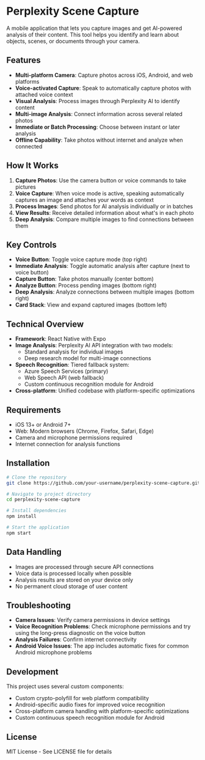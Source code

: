 # Perplexity Scene Capture

A mobile application that lets you capture images and get AI-powered analysis of their content. This tool helps you identify and learn about objects, scenes, or documents through your camera.

## Features

- **Multi-platform Camera**: Capture photos across iOS, Android, and web platforms
- **Voice-activated Capture**: Speak to automatically capture photos with attached voice context
- **Visual Analysis**: Process images through Perplexity AI to identify content
- **Multi-image Analysis**: Connect information across several related photos
- **Immediate or Batch Processing**: Choose between instant or later analysis
- **Offline Capability**: Take photos without internet and analyze when connected

## How It Works

1. **Capture Photos**: Use the camera button or voice commands to take pictures
2. **Voice Capture**: When voice mode is active, speaking automatically captures an image and attaches your words as context
3. **Process Images**: Send photos for AI analysis individually or in batches
4. **View Results**: Receive detailed information about what's in each photo
5. **Deep Analysis**: Compare multiple images to find connections between them

## Key Controls

- **Voice Button**: Toggle voice capture mode (top right)
- **Immediate Analysis**: Toggle automatic analysis after capture (next to voice button)
- **Capture Button**: Take photos manually (center bottom)
- **Analyze Button**: Process pending images (bottom right)
- **Deep Analysis**: Analyze connections between multiple images (bottom right)
- **Card Stack**: View and expand captured images (bottom left)

## Technical Overview

- **Framework**: React Native with Expo
- **Image Analysis**: Perplexity AI API integration with two models:
  - Standard analysis for individual images
  - Deep research model for multi-image connections
- **Speech Recognition**: Tiered fallback system:
  - Azure Speech Services (primary)
  - Web Speech API (web fallback)
  - Custom continuous recognition module for Android
- **Cross-platform**: Unified codebase with platform-specific optimizations

## Requirements

- iOS 13+ or Android 7+
- Web: Modern browsers (Chrome, Firefox, Safari, Edge)
- Camera and microphone permissions required
- Internet connection for analysis functions

## Installation

```bash
# Clone the repository
git clone https://github.com/your-username/perplexity-scene-capture.git

# Navigate to project directory
cd perplexity-scene-capture

# Install dependencies
npm install

# Start the application
npm start
```

## Data Handling

- Images are processed through secure API connections
- Voice data is processed locally when possible
- Analysis results are stored on your device only
- No permanent cloud storage of user content

## Troubleshooting

- **Camera Issues**: Verify camera permissions in device settings
- **Voice Recognition Problems**: Check microphone permissions and try using the long-press diagnostic on the voice button
- **Analysis Failures**: Confirm internet connectivity
- **Android Voice Issues**: The app includes automatic fixes for common Android microphone problems

## Development

This project uses several custom components:
- Custom crypto-polyfill for web platform compatibility
- Android-specific audio fixes for improved voice recognition
- Cross-platform camera handling with platform-specific optimizations
- Custom continuous speech recognition module for Android

## License

MIT License - See LICENSE file for details
